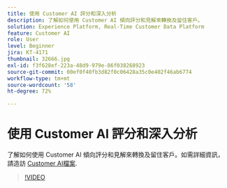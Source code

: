 ```yaml
---
title: 使用 Customer AI 評分和深入分析
description: 了解如何使用 Customer AI 傾向評分和見解來轉換及留住客戶。
solution: Experience Platform, Real-Time Customer Data Platform
feature: Customer AI
role: User
level: Beginner
jira: KT-4171
thumbnail: 32666.jpg
exl-id: f3f628ef-223a-48d9-979e-86f038268923
source-git-commit: 00ef0f40fb3d82f0c06428a35c0e402f46ab6774
workflow-type: tm+mt
source-wordcount: '58'
ht-degree: 72%

---
```


# 使用 Customer AI 評分和深入分析

了解如何使用 Customer AI 傾向評分和見解來轉換及留住客戶。如需詳細資訊，請造訪 [Customer AI檔案](https://experienceleague.adobe.com/docs/experience-platform/intelligent-services/customer-ai/overview.html).

>[!VIDEO](https://video.tv.adobe.com/v/32666?learn=on)

